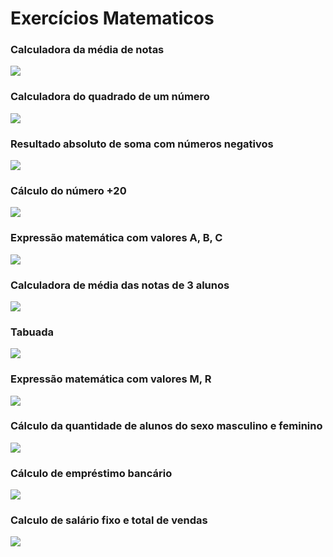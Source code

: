 # Exercícios Matematicos
### Calculadora da média de notas
<img src="https://user-images.githubusercontent.com/74850021/192406988-a6b46d36-6d42-4e91-89e3-f8a70d4c729d.jpeg"><br>

### Calculadora do quadrado de um número
<img src="https://user-images.githubusercontent.com/74850021/192406987-2046ae85-b9c0-44ae-ab48-1625cd267c85.jpeg"><br>

### Resultado absoluto de soma com números negativos
<img src="https://user-images.githubusercontent.com/74850021/192406986-602c709b-2b22-49af-9b1f-bccf3d29788a.jpeg"><br>

### Cálculo do número +20
<img src="https://user-images.githubusercontent.com/74850021/192406985-2491fda8-f3bd-450d-81e9-cfaa03a660f4.jpeg"><br>

### Expressão matemática com valores A, B, C
<img src="https://user-images.githubusercontent.com/74850021/192406982-ca9f83d9-8e19-48ea-9475-52d27cf2553f.jpeg"><br>

### Calculadora de média das notas de 3 alunos
<img src="https://user-images.githubusercontent.com/74850021/192406980-8be6252e-a014-40f2-aebd-e57be8e1292a.jpeg"><br>

### Tabuada
<img src="https://user-images.githubusercontent.com/74850021/192406978-ac95292b-71b1-4dda-aaa8-5eda51c4daa2.jpeg"><br>

### Expressão matemática com valores M, R
<img src="https://user-images.githubusercontent.com/74850021/192406976-c06587e7-644c-4365-9eea-3f1c528cfcd7.jpeg"><br>

### Cálculo da quantidade de alunos do sexo masculino e feminino
<img src="https://user-images.githubusercontent.com/74850021/192406974-df6f924b-65bc-4aaa-8fdd-548038547c06.jpeg"><br>

### Cálculo de empréstimo bancário
<img src="https://user-images.githubusercontent.com/74850021/192406972-49b4026d-faba-4387-9d83-d436b9560313.jpeg"><br>

### Calculo de salário fixo e total de vendas
<img src="https://user-images.githubusercontent.com/74850021/192406967-2ad967eb-b53d-4e46-a88f-c3dd933c8e9a.jpeg"><br>
